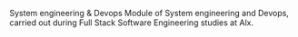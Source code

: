 System engineering & Devops
Module of System engineering and Devops, carried out during Full Stack Software Engineering studies at Alx.

